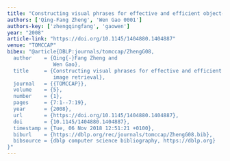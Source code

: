 ```yaml
---
title: "Constructing visual phrases for effective and efficient object-based image retrieval"
authors: ['Qing-Fang Zheng', 'Wen Gao 0001']
authors-key: ['zhengqingfang', 'gaowen']
year: "2008"
article-link: "https://doi.org/10.1145/1404880.1404887"
venue: "TOMCCAP"
bibex: "@article{DBLP:journals/tomccap/ZhengG08,
  author    = {Qing{-}Fang Zheng and
               Wen Gao},
  title     = {Constructing visual phrases for effective and efficient object-based
               image retrieval},
  journal   = {{TOMCCAP}},
  volume    = {5},
  number    = {1},
  pages     = {7:1--7:19},
  year      = {2008},
  url       = {https://doi.org/10.1145/1404880.1404887},
  doi       = {10.1145/1404880.1404887},
  timestamp = {Tue, 06 Nov 2018 12:51:21 +0100},
  biburl    = {https://dblp.org/rec/journals/tomccap/ZhengG08.bib},
  bibsource = {dblp computer science bibliography, https://dblp.org}
}"
---
```

